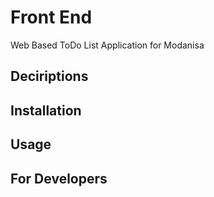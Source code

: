 # Front End
Web Based ToDo List Application for Modanisa

## Deciriptions

## Installation

## Usage

## For Developers
 